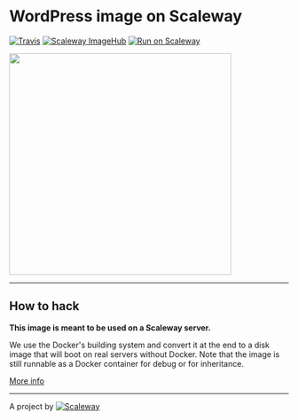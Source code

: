 # WordPress image on Scaleway


[![Travis](https://img.shields.io/travis/scaleway-community/scaleway-wordpress.svg)](https://travis-ci.org/scaleway-community/scaleway-wordpress)
[![Scaleway ImageHub](https://img.shields.io/badge/ImageHub-view-ff69b4.svg)](https://hub.scaleway.com/wordpress.html)
[![Run on Scaleway](https://img.shields.io/badge/Scaleway-run-69b4ff.svg)](https://cloud.scaleway.com/#/servers/new?image=215a50f9-0ba8-4e9c-a4e7-10caf50e3586)


<img src="http://upload.wikimedia.org/wikipedia/commons/2/20/WordPress_logo.svg" width="400px" />

---

## How to hack

**This image is meant to be used on a Scaleway server.**

We use the Docker's building system and convert it at the end to a disk image that will boot on real servers without Docker. Note that the image is still runnable as a Docker container for debug or for inheritance.

[More info](https://github.com/scaleway/image-builder)

---

A project by [![Scaleway](https://avatars1.githubusercontent.com/u/5185491?v=3&s=42)](https://www.scaleway.com/)
